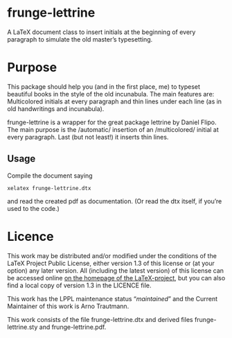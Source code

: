 # frunge-lettrine

A LaTeX document class to insert initials at the beginning of every paragraph to simulate the old master’s typesetting.

# Purpose

This package should help you (and in the first place, me) to typeset beautiful books in the style of the old incunabula. The main features are: Multicolored initials at every paragraph and thin lines under each line (as in old handwritings and incunabula).

frunge-lettrine is a wrapper for the great package lettrine by Daniel Flipo. The main purpose is the /automatic/ insertion of an /multicolored/ initial at every paragraph. Last (but not least!) it inserts thin lines.

## Usage

Compile the document saying

    xelatex frunge-lettrine.dtx

and read the created pdf as documentation. (Or read the dtx itself, if you’re used to the code.)

# Licence

This work may be distributed and/or modified under the conditions of the LaTeX Project Public License, either version 1.3 of this license or (at your option) any later version. All (including the latest version) of this license can be accessed online [on the homepage of the LaTeX-project](http://www.latex-project.org/lppl/), but you can also find a local copy of version 1.3 in the LICENCE file.

This work has the LPPL maintenance status “*maintained*” and the Current Maintainer of this work is Arno Trautmann.

This work consists of the file frunge-lettrine.dtx and derived files frunge-lettrine.sty and frunge-lettrine.pdf.
